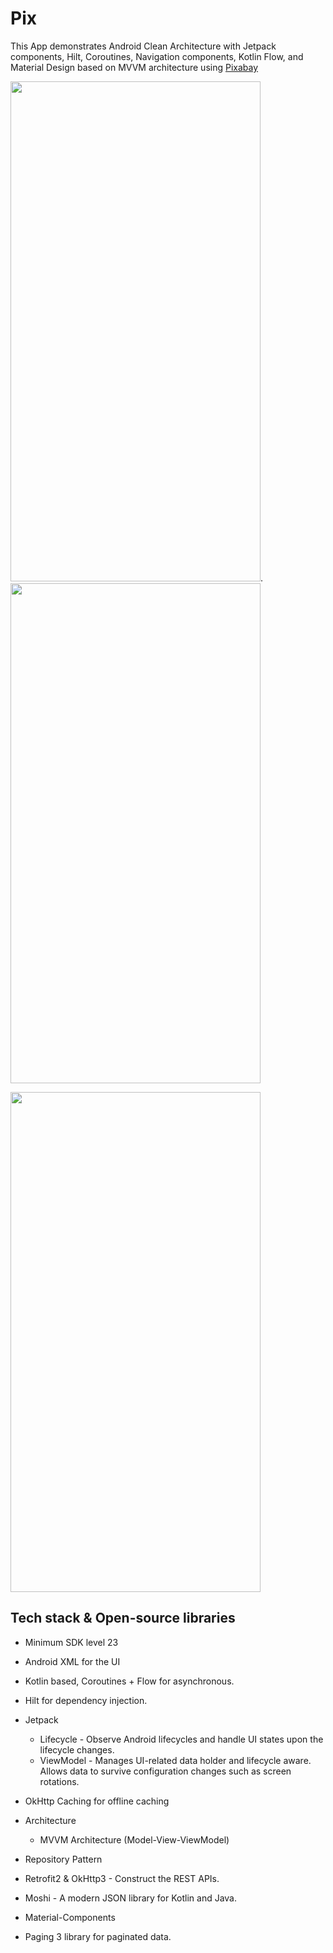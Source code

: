 # Pix

This App demonstrates  Android Clean Architecture with Jetpack components, Hilt, Coroutines, Navigation components, Kotlin Flow, and Material Design based on MVVM architecture using  [Pixabay](https://pixabay.com/api/docs/)

<img src="https://user-images.githubusercontent.com/59525449/188424356-28018a3d-d69f-4bf1-bfdd-76c22f842ef1.png" width="400" height="800">.                  <img src="https://user-images.githubusercontent.com/59525449/188424568-8b7244a4-f42e-4964-8519-540dd3a44809.png" width="400" height="800">



<img src="https://user-images.githubusercontent.com/59525449/188425209-651063d2-7dff-483a-a78d-404e9f6189a8.png" width="400" height="800">


## Tech stack & Open-source libraries

* Minimum SDK level 23
* Android XML for the UI
* Kotlin based, Coroutines + Flow for asynchronous.
* Hilt for dependency injection.
* Jetpack
     - Lifecycle - Observe Android lifecycles and handle UI states upon the lifecycle changes.
     - ViewModel - Manages UI-related data holder and lifecycle aware. Allows data to survive configuration changes such as screen rotations.
     
* OkHttp Caching for offline caching
* Architecture
     - MVVM Architecture (Model-View-ViewModel)
* Repository Pattern
* Retrofit2 & OkHttp3 - Construct the REST APIs.
* Moshi - A modern JSON library for Kotlin and Java.
* Material-Components 
* Paging 3 library for paginated data.
